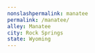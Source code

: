 ```yaml
---
﻿nonslashpermalink: manatee
permalink: /manatee/
alley: Manatee
city: Rock Springs
state: Wyoming
---
```

